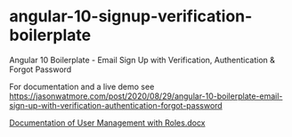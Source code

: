 # angular-10-signup-verification-boilerplate

Angular 10 Boilerplate - Email Sign Up with Verification, Authentication & Forgot Password

For documentation and a live demo see https://jasonwatmore.com/post/2020/08/29/angular-10-boilerplate-email-sign-up-with-verification-authentication-forgot-password


[Documentation of User Management with Roles.docx](https://github.com/paolocangelo/-documentation-of-user-management-with-roles/files/8920707/Documentation.of.User.Management.with.Roles.docx)
